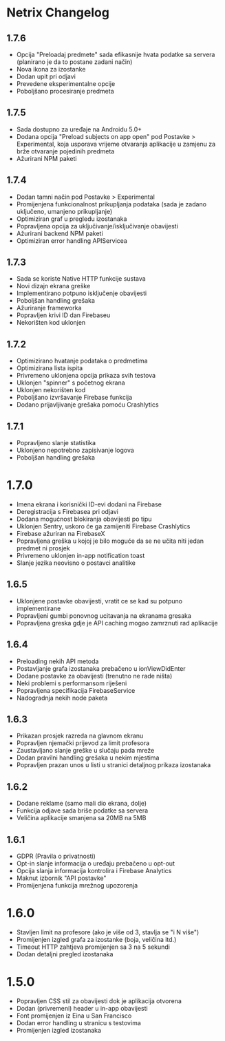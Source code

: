 # Netrix Changelog

## 1.7.6
* Opcija "Preloadaj predmete" sada efikasnije hvata podatke sa servera (planirano je da to postane zadani način)
* Nova ikona za izostanke
* Dodan upit pri odjavi
* Prevedene eksperimentalne opcije
* Poboljšano procesiranje predmeta

## 1.7.5
* Sada dostupno za uređaje na Androidu 5.0+
* Dodana opcija "Preload subjects on app open" pod Postavke > Experimental, koja usporava vrijeme otvaranja aplikacije u zamjenu za brže otvaranje pojedinih predmeta
* Ažurirani NPM paketi

## 1.7.4
* Dodan tamni način pod Postavke > Experimental
* Promijenjena funkcionalnost prikupljanja podataka (sada je zadano uključeno, umanjeno prikupljanje)
* Optimiziran graf u pregledu izostanaka
* Popravljena opcija za uključivanje/isključivanje obavijesti
* Ažurirani backend NPM paketi
* Optimiziran error handling APIServicea

## 1.7.3
* Sada se koriste Native HTTP funkcije sustava
* Novi dizajn ekrana greške
* Implementirano potpuno isključenje obavijesti
* Poboljšan handling grešaka
* Ažuriranje frameworka
* Popravljen krivi ID dan Firebaseu
* Nekorišten kod uklonjen

## 1.7.2
* Optimizirano hvatanje podataka o predmetima
* Optimizirana lista ispita
* Privremeno uklonjena opcija prikaza svih testova
* Uklonjen "spinner" s početnog ekrana
* Uklonjen nekorišten kod
* Poboljšano izvršavanje Firebase funkcija
* Dodano prijavljivanje grešaka pomoću Crashlytics

## 1.7.1
* Popravljeno slanje statistika
* Uklonjeno nepotrebno zapisivanje logova
* Poboljšan handling grešaka

# 1.7.0
* Imena ekrana i korisnički ID-evi dodani na Firebase
* Deregistracija s Firebasea pri odjavi
* Dodana mogućnost blokiranja obavijesti po tipu
* Uklonjen Sentry, uskoro će ga zamijeniti Firebase Crashlytics
* Firebase ažuriran na FirebaseX
* Popravljena greška u kojoj je bilo moguće da se ne učita niti jedan predmet ni prosjek
* Privremeno uklonjen in-app notification toast
* Slanje jezika neovisno o postavci analitike

## 1.6.5
* Uklonjene postavke obavijesti, vratit ce se kad su potpuno implementirane
* Popravljeni gumbi ponovnog ucitavanja na ekranama gresaka
* Popravljena greska gdje je API caching mogao zamrznuti rad aplikacije

## 1.6.4
* Preloading nekih API metoda
* Postavljanje grafa izostanaka prebačeno u ionViewDidEnter
* Dodane postavke za obavijesti (trenutno ne rade ništa)
* Neki problemi s performansom riješeni
* Popravljena specifikacija FirebaseService
* Nadogradnja nekih node paketa

## 1.6.3
* Prikazan prosjek razreda na glavnom ekranu
* Popravljen njemački prijevod za limit profesora
* Zaustavljano slanje greške u slučaju pada mreže
* Dodan pravilni handling grešaka u nekim mjestima
* Popravljen prazan unos u listi u stranici detaljnog prikaza izostanaka

## 1.6.2
* Dodane reklame (samo mali dio ekrana, dolje)
* Funkcija odjave sada briše podatke sa servera
* Veličina aplikacije smanjena sa 20MB na 5MB

## 1.6.1
* GDPR (Pravila o privatnosti)
* Opt-in slanje informacija o uređaju prebačeno u opt-out
* Opcija slanja informacija kontrolira i Firebase Analytics
* Maknut izbornik "API postavke"
* Promijenjena funkcija mrežnog upozorenja

# 1.6.0
* Stavljen limit na profesore (ako je više od 3, stavlja se "i N više")
* Promijenjen izgled grafa za izostanke (boja, veličina itd.)
* Timeout HTTP zahtjeva promijenjen sa 3 na 5 sekundi
* Dodan detaljni pregled izostanaka

# 1.5.0
* Popravljen CSS stil za obavijesti dok je aplikacija otvorena
* Dodan (privremeni) header u in-app obavijesti
* Font promijenjen iz Eina u San Francisco
* Dodan error handling u stranicu s testovima
* Promijenjen izgled izostanaka
